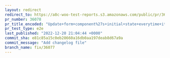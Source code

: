 ```yaml
---
layout: redirect
redirect_to: https://a8c-woo-test-reports.s3.amazonaws.com/public/pr/36078/e2e/index.html
pr_number: 36078
pr_title_encoded: "Update+form+component%27s+initial+state+everytime+its+props.initialValues+changed"
pr_test_type: e2e
last_published: "2022-12-20 21:04:44 +0000"
commit_sha: e81c85a15c0eb28660a16db0aa197deab8d67a9a
commit_message: "Add changelog file"
branch_name: fix/36077
---
```

